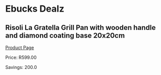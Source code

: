 
# Ebucks Dealz
## Risoli La Gratella Grill Pan with wooden handle and diamond coating base 20x20cm
[Product Page](https://www.ebucks.com/web/shop/productSelected.do?prodId=1162514481&catId=1157659933)

Price: R599.00

Savings: 200.0


	